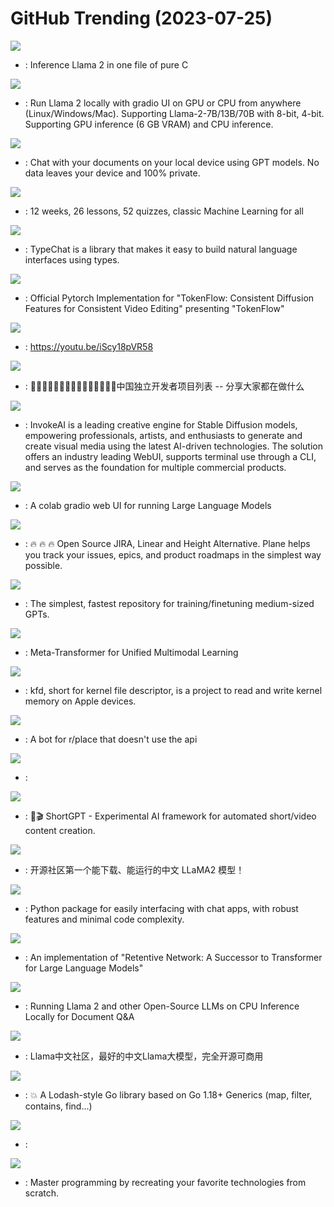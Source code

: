 # GitHub Trending (2023-07-25)

![](https://img.shields.io/badge/Python-New%201-green?style=flat-square&logo=appveyor)
- [](https://github.comundefined): Inference Llama 2 in one file of pure C

![](https://img.shields.io/badge/Python-New%2090-green?style=flat-square&logo=appveyor)
- [](https://github.comundefined): Run Llama 2 locally with gradio UI on GPU or CPU from anywhere (Linux/Windows/Mac). Supporting Llama-2-7B/13B/70B with 8-bit, 4-bit. Supporting GPU inference (6 GB VRAM) and CPU inference.

![](https://img.shields.io/badge/Python-New%202-green?style=flat-square&logo=appveyor)
- [](https://github.comundefined): Chat with your documents on your local device using GPT models. No data leaves your device and 100% private.

![](https://img.shields.io/badge/HTML-New%2059-green?style=flat-square&logo=appveyor)
- [](https://github.comundefined): 12 weeks, 26 lessons, 52 quizzes, classic Machine Learning for all

![](https://img.shields.io/badge/TypeScript-New%20636-green?style=flat-square&logo=appveyor)
- [](https://github.comundefined): TypeChat is a library that makes it easy to build natural language interfaces using types.

![](https://img.shields.io/badge/none-New%20112-green?style=flat-square&logo=appveyor)
- [](https://github.comundefined): Official Pytorch Implementation for "TokenFlow: Consistent Diffusion Features for Consistent Video Editing" presenting "TokenFlow"

![](https://img.shields.io/badge/C%23-New%20156-green?style=flat-square&logo=appveyor)
- [](https://github.comundefined): https://youtu.be/iScy18pVR58

![](https://img.shields.io/badge/none-New%20114-green?style=flat-square&logo=appveyor)
- [](https://github.comundefined): 👩🏿‍💻👨🏾‍💻👩🏼‍💻👨🏽‍💻👩🏻‍💻中国独立开发者项目列表 -- 分享大家都在做什么

![](https://img.shields.io/badge/Jupyter%20Notebook-New%20202-green?style=flat-square&logo=appveyor)
- [](https://github.comundefined): InvokeAI is a leading creative engine for Stable Diffusion models, empowering professionals, artists, and enthusiasts to generate and create visual media using the latest AI-driven technologies. The solution offers an industry leading WebUI, supports terminal use through a CLI, and serves as the foundation for multiple commercial products.

![](https://img.shields.io/badge/Jupyter%20Notebook-New%20105-green?style=flat-square&logo=appveyor)
- [](https://github.comundefined): A colab gradio web UI for running Large Language Models

![](https://img.shields.io/badge/TypeScript-New%20379-green?style=flat-square&logo=appveyor)
- [](https://github.comundefined): 🔥 🔥 🔥 Open Source JIRA, Linear and Height Alternative. Plane helps you track your issues, epics, and product roadmaps in the simplest way possible.

![](https://img.shields.io/badge/Python-New%2093-green?style=flat-square&logo=appveyor)
- [](https://github.comundefined): The simplest, fastest repository for training/finetuning medium-sized GPTs.

![](https://img.shields.io/badge/Python-New%20140-green?style=flat-square&logo=appveyor)
- [](https://github.comundefined): Meta-Transformer for Unified Multimodal Learning

![](https://img.shields.io/badge/C-New%2040-green?style=flat-square&logo=appveyor)
- [](https://github.comundefined): kfd, short for kernel file descriptor, is a project to read and write kernel memory on Apple devices.

![](https://img.shields.io/badge/Go-New%2014-green?style=flat-square&logo=appveyor)
- [](https://github.comundefined): A bot for r/place that doesn't use the api

![](https://img.shields.io/badge/C-New%2045-green?style=flat-square&logo=appveyor)
- [](https://github.comundefined): 

![](https://img.shields.io/badge/Python-New%20203-green?style=flat-square&logo=appveyor)
- [](https://github.comundefined): 🚀🎬 ShortGPT - Experimental AI framework for automated short/video content creation.

![](https://img.shields.io/badge/Python-New%20345-green?style=flat-square&logo=appveyor)
- [](https://github.comundefined): 开源社区第一个能下载、能运行的中文 LLaMA2 模型！

![](https://img.shields.io/badge/Python-New%2054-green?style=flat-square&logo=appveyor)
- [](https://github.comundefined): Python package for easily interfacing with chat apps, with robust features and minimal code complexity.

![](https://img.shields.io/badge/Python-New%20135-green?style=flat-square&logo=appveyor)
- [](https://github.comundefined): An implementation of "Retentive Network: A Successor to Transformer for Large Language Models"

![](https://img.shields.io/badge/Python-New%20110-green?style=flat-square&logo=appveyor)
- [](https://github.comundefined): Running Llama 2 and other Open-Source LLMs on CPU Inference Locally for Document Q&A

![](https://img.shields.io/badge/Python-New%20231-green?style=flat-square&logo=appveyor)
- [](https://github.comundefined): Llama中文社区，最好的中文Llama大模型，完全开源可商用

![](https://img.shields.io/badge/Go-New%2010-green?style=flat-square&logo=appveyor)
- [](https://github.comundefined): 💥 A Lodash-style Go library based on Go 1.18+ Generics (map, filter, contains, find...)

![](https://img.shields.io/badge/none-New%2081-green?style=flat-square&logo=appveyor)
- [](https://github.comundefined): 

![](https://img.shields.io/badge/none-New%20176-green?style=flat-square&logo=appveyor)
- [](https://github.comundefined): Master programming by recreating your favorite technologies from scratch.


